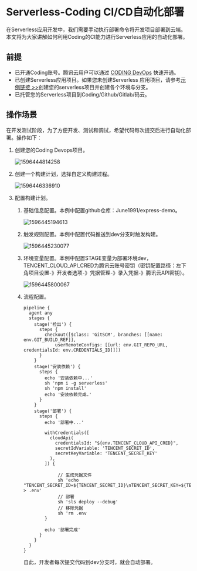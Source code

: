 #  Serverless-Coding CI/CD自动化部署 

在Serverless应用开发中，我们需要手动执行部署命令将开发项目部署到云端。本文将为大家讲解如何利用Coding的CI能力进行Serverless应用的自动化部署。

## 前提

- 已开通Coding账号。腾讯云用户可以通过 [CODING DevOps](https://console.cloud.tencent.com/coding) 快速开通。
- 已创建Serverless应用项目。如果您未创建Serverless 应用项目，请参考[示例链接 >>](https://github.com/June1991/serverless-express)创建您的serverless项目并创建各个环境与分支。
- 已托管您的Serverless项目到Coding/Github/Gitlab/码云。

## 操作场景

在开发测试阶段，为了方便开发、测试和调试，希望代码每次提交后进行自动化部署。操作如下：

1. 创建您的Coding Devops项目。

   ![1596444814258]( https://github.com/June1991/serverless-express/tree/master/doc/img/1596444814258.png)

2. 创建一个构建计划，选择自定义构建过程。

   ![1596446336910](C:\Users\Administrator\AppData\Roaming\Typora\typora-user-images\1596446336910.png)

3. 配置构建计划。

   1. 基础信息配置。本例中配置github仓库：June1991/express-demo。

      ![1596445194613](https://github.com/June1991/serverless-express/tree/master/doc/img/1596445194613.png)

   2. 触发规则配置。本例中配置代码推送到dev分支时触发构建。

      ![1596445230077](C:\Users\Administrator\AppData\Roaming\Typora\typora-user-images\1596445230077.png)

   3. 环境变量配置。本例中配置STAGE变量为部署环境dev，TENCENT_CLOUD_API_CRED为腾讯云账号密钥（密钥配置路径：左下角项目设置-》开发者选项-》凭据管理-》录入凭据-》腾讯云API密钥）。

      ![1596445800067](https://github.com/June1991/serverless-express/tree/master/doc/img/1596445800067.png)

   4. 流程配置。

      ```
      pipeline {
        agent any
        stages {
          stage('检出') {
            steps {
              checkout([$class: 'GitSCM', branches: [[name: env.GIT_BUILD_REF]],
                  userRemoteConfigs: [[url: env.GIT_REPO_URL, credentialsId: env.CREDENTIALS_ID]]])
            }
          }
          stage('安装依赖') {
            steps {
              echo '安装依赖中...'
              sh 'npm i -g serverless'
              sh 'npm install'
              echo '安装依赖完成.'
            }
          }
          stage('部署') {
            steps {
              echo '部署中...'
      
              withCredentials([
                cloudApi(
                  credentialsId: "${env.TENCENT_CLOUD_API_CRED}",
                  secretIdVariable: 'TENCENT_SECRET_ID',
                  secretKeyVariable: 'TENCENT_SECRET_KEY'
                ),
              ]) {
      
                   // 生成凭据文件
                   sh 'echo "TENCENT_SECRET_ID=${TENCENT_SECRET_ID}\nTENCENT_SECRET_KEY=${TENCENT_SECRET_KEY}" > .env'
                   // 部署
                   sh 'sls deploy --debug'   
                   // 移除凭据
                   sh 'rm .env 
              }
      
              echo '部署完成'
            }
          }
        }
      }
      ```

      自此，开发者每次提交代码到dev分支时，就会自动部署。